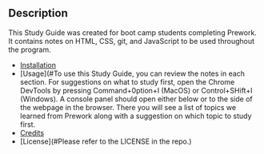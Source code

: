 # <Prework Study Guide Webpage>
## Description
This Study Guide was created for boot camp students completing Prework. It contains notes on HTML, CSS, git, and JavaScript to be used throughout the program.
- [Installation](#N/A)
- [Usage](#To use this Study Guide, you can review the notes in each section. For suggestions on what to study first, open the Chrome DevTools by pressing Command+0ption+I (MacOS) or Control+SHift+I (Windows). A console panel should open either below or to the side of the webpage in the browser. There you will see a list of topics we learned from Prework along with a suggestion on which topic to study first.
- [Credits](#N/A)
- [License](#Please refer to the LICENSE in the repo.)
